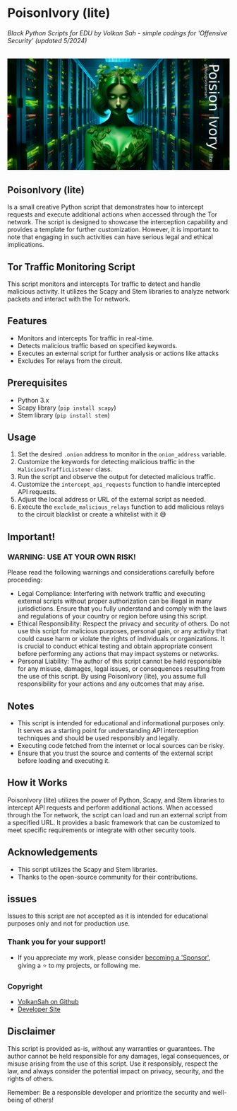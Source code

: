 # PoisonIvory (lite)
###### Black Python Scripts for EDU by Volkan Sah - simple codings for 'Offensive Security' (updated 5/2024)
![ChatGPT Security](ivory.png)

## PoisonIvory (lite) 
Is a small creative Python script that demonstrates how to intercept requests and execute additional actions when accessed through the Tor network. The script is designed to showcase the interception capability and provides a template for further customization. However, it is important to note that engaging in such activities can have serious legal and ethical implications.

## Tor Traffic Monitoring Script

This script monitors and intercepts Tor traffic to detect and handle malicious activity. It utilizes the Scapy and Stem libraries to analyze network packets and interact with the Tor network.

## Features

- Monitors and intercepts Tor traffic in real-time.
- Detects malicious traffic based on specified keywords.
- Executes an external script for further analysis or actions like attacks
- Excludes Tor relays from the circuit.

## Prerequisites

- Python 3.x
- Scapy library (`pip install scapy`)
- Stem library (`pip install stem`)

## Usage

1. Set the desired `.onion` address to monitor in the `onion_address` variable.
2. Customize the keywords for detecting malicious traffic in the `MaliciousTrafficListener` class.
3. Run the script and observe the output for detected malicious traffic.
4. Customize the `intercept_api_requests` function to handle intercepted API requests.
5. Adjust the local address or URL of the external script as needed.
6. Execute the `exclude_malicious_relays` function to add malicious relays to the circuit blacklist or create a whitelist with it 😅

## Important!
### WARNING: USE AT YOUR OWN RISK!
Please read the following warnings and considerations carefully before proceeding:
- Legal Compliance: Interfering with network traffic and executing external scripts without proper authorization can be illegal in many jurisdictions. Ensure that you fully understand and comply with the laws and regulations of your country or region before using this script.
- Ethical Responsibility: Respect the privacy and security of others. Do not use this script for malicious purposes, personal gain, or any activity that could cause harm or violate the rights of individuals or organizations. It is crucial to conduct ethical testing and obtain appropriate consent before performing any actions that may impact systems or networks.
- Personal Liability: The author of this script cannot be held responsible for any misuse, damages, legal issues, or consequences resulting from the use of this script. By using PoisonIvory (lite), you assume full responsibility for your actions and any outcomes that may arise.
## Notes
- This script is intended for educational and informational purposes only. It serves as a starting point for understanding API interception techniques and should be used responsibly and legally.
- Executing code fetched from the internet or local sources can be risky. 
- Ensure that you trust the source and contents of the external script before loading and executing it.

## How it Works
PoisonIvory (lite) utilizes the power of Python, Scapy, and Stem libraries to intercept API requests and perform additional actions. When accessed through the Tor network, the script can load and run an external script from a specified URL. It provides a basic framework that can be customized to meet specific requirements or integrate with other security tools.


## Acknowledgements

- This script utilizes the Scapy and Stem libraries.
- Thanks to the open-source community for their contributions.

## issues
Issues to this script are not accepted as it is intended for educational purposes only and not for production use.

### Thank you for your support!
- If you appreciate my work, please consider [becoming a 'Sponsor'](https://github.com/sponsors/volkansah), giving a :star: to my projects, or following me. 
### Copyright
- [VolkanSah on Github](https://github.com/volkansah)
- [Developer Site](https://volkansah.github.io)

## Disclaimer
This script is provided as-is, without any warranties or guarantees. The author cannot be held responsible for any damages, legal consequences, or misuse arising from the use of this script. Use it responsibly, respect the law, and always consider the potential impact on privacy, security, and the rights of others.

Remember: Be a responsible developer and prioritize the security and well-being of others!
